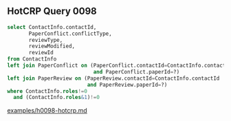 
## HotCRP Query 0098
```sql
select ContactInfo.contactId,
       PaperConflict.conflictType,
       reviewType,
       reviewModified,
       reviewId
from ContactInfo
left join PaperConflict on (PaperConflict.contactId=ContactInfo.contactId
                            and PaperConflict.paperId=?)
left join PaperReview on (PaperReview.contactId=ContactInfo.contactId
                          and PaperReview.paperId=?)
where ContactInfo.roles!=0
  and (ContactInfo.roles&1)!=0
```
[examples/h0098-hotcrp.md](/examples/h0098-hotcrp.md)